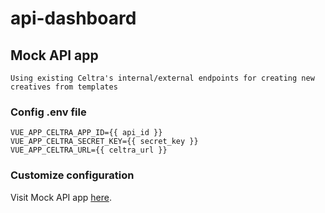 # api-dashboard

## Mock API app
```
Using existing Celtra's internal/external endpoints for creating new creatives from templates
```

### Config .env file
```
VUE_APP_CELTRA_APP_ID={{ api_id }}
VUE_APP_CELTRA_SECRET_KEY={{ secret_key }}
VUE_APP_CELTRA_URL={{ celtra_url }}
```

### Customize configuration
Visit Mock API app [here](https://celtra-api-dashboard.herokuapp.com/).
